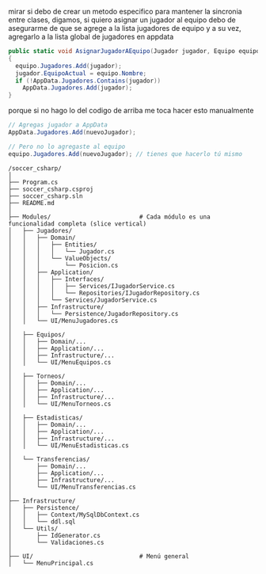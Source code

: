mirar si debo de crear un metodo especifico para mantener la sincronia entre clases, digamos, si quiero asignar un jugador al equipo debo de asegurarme de que se agrege a la lista jugadores de equipo y a su vez, agregarlo a la lista global de jugadores en appdata
```c#
public static void AsignarJugadorAEquipo(Jugador jugador, Equipo equipo)
{
  equipo.Jugadores.Add(jugador);
  jugador.EquipoActual = equipo.Nombre;
  if (!AppData.Jugadores.Contains(jugador))
    AppData.Jugadores.Add(jugador);
}
```
porque si no hago lo del codigo de arriba me toca hacer esto manualmente
```c#
// Agregas jugador a AppData
AppData.Jugadores.Add(nuevoJugador);

// Pero no lo agregaste al equipo
equipo.Jugadores.Add(nuevoJugador); // tienes que hacerlo tú mismo
```



```code
/soccer_csharp/
│
├── Program.cs
├── soccer_csharp.csproj
├── soccer_csharp.sln
├── README.md
│
├── Modules/                         # Cada módulo es una funcionalidad completa (slice vertical)
│   ├── Jugadores/
│   │   ├── Domain/
│   │   │   ├── Entities/
│   │   │   │   └── Jugador.cs
│   │   │   └── ValueObjects/
│   │   │       └── Posicion.cs
│   │   ├── Application/
│   │   │   ├── Interfaces/
│   │   │   │   ├── Services/IJugadorService.cs
│   │   │   │   └── Repositories/IJugadorRepository.cs
│   │   │   └── Services/JugadorService.cs
│   │   ├── Infrastructure/
│   │   │   └── Persistence/JugadorRepository.cs
│   │   └── UI/MenuJugadores.cs
│
│   ├── Equipos/
│   │   ├── Domain/...
│   │   ├── Application/...
│   │   ├── Infrastructure/...
│   │   └── UI/MenuEquipos.cs
│
│   ├── Torneos/
│   │   ├── Domain/...
│   │   ├── Application/...
│   │   ├── Infrastructure/...
│   │   └── UI/MenuTorneos.cs
│
│   ├── Estadisticas/
│   │   ├── Domain/...
│   │   ├── Application/...
│   │   ├── Infrastructure/...
│   │   └── UI/MenuEstadisticas.cs
│
│   └── Transferencias/
│       ├── Domain/...
│       ├── Application/...
│       ├── Infrastructure/...
│       └── UI/MenuTransferencias.cs
│
├── Infrastructure/
│   ├── Persistence/
│   │   ├── Context/MySqlDbContext.cs
│   │   └── ddl.sql
│   └── Utils/
│       ├── IdGenerator.cs
│       └── Validaciones.cs
│
├── UI/                              # Menú general
│   └── MenuPrincipal.cs
```